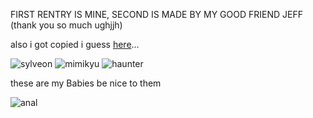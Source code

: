 
FIRST RENTRY IS MINE, SECOND IS MADE BY MY GOOD FRIEND JEFF (thank you so much ughjjh)

also i  got copied i guess [here](https://rentry.co/bigcopycat)... 

![sylveon](https://github.com/plushroxas/cellophane/assets/134800633/e1828d28-2400-4a06-9630-8b2401236ae6)
![mimikyu](https://github.com/plushroxas/cellophane/assets/134800633/c84c8eb1-3c85-4aaa-8af5-cdbffc1b3295)
![haunter](https://github.com/plushroxas/cellophane/assets/134800633/59e40132-9b5c-4b7b-94a7-48b7dbec0170)

these are my Babies be nice to them

![anal](https://github.com/thegateguardian/thegateguardian/assets/134800633/ca1d30ee-286d-42a9-8389-6ed06a4ecb76)
